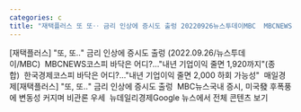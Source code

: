 ```yaml
---
categories: c
title: "재택플러스 또 또‥ 금리 인상에 증시도 출렁 20220926뉴스투데이MBC  MBCNEWS"
---
```

[재택플러스] "또, 또‥" 금리 인상에 증시도 출렁 (2022.09.26/뉴스투데이/MBC)&nbsp;&nbsp;MBCNEWS코스피 바닥은 어디?…"내년 기업이익 줄면 1,920까지"(종합)&nbsp;&nbsp;한국경제코스피 바닥은 어디?…"내년 기업이익 줄면 2,000 하회 가능성"&nbsp;&nbsp;매일경제[재택플러스] "또, 또‥" 금리 인상에 증시도 출렁&nbsp;&nbsp;MBC뉴스국내 증시, 미국發 후폭풍에 변동성 커지며 비관론 우세&nbsp;&nbsp;뉴데일리경제Google 뉴스에서 전체 콘텐츠 보기